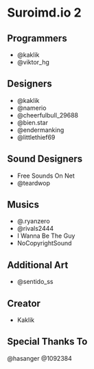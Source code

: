 # Suroimd.io 2
## Programmers
* @kaklik
* @viktor_hg
## Designers
* @kaklik
* @namerio
* @cheerfulbull_29688
* @bien.star
* @endermanking
* @littlethief69
## Sound Designers
* Free Sounds On Net
* @teardwop
## Musics
* @.ryanzero
* @rivals2444
* I Wanna Be The Guy
* NoCopyrightSound
## Additional Art
* @sentido_ss 
## Creator
* Kaklik
## Special Thanks To
@hasanger 
@1092384